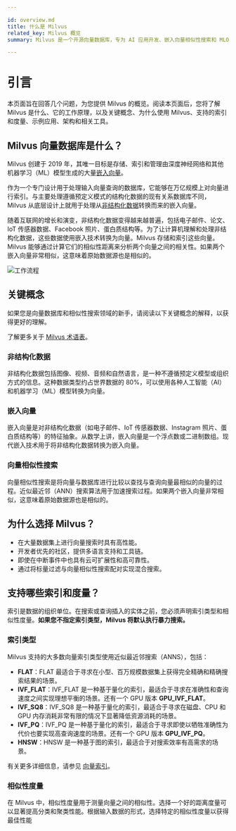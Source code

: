 ```yaml
---

id: overview.md
title: 什么是 Milvus
related_key: Milvus 概览
summary: Milvus 是一个开源向量数据库，专为 AI 应用开发、嵌入向量相似性搜索和 MLOps 设计。

---
```


# 引言

本页面旨在回答几个问题，为您提供 Milvus 的概览。阅读本页面后，您将了解 Milvus 是什么、它的工作原理，以及关键概念、为什么使用 Milvus、支持的索引和度量、示例应用、架构和相关工具。

## Milvus 向量数据库是什么？

Milvus 创建于 2019 年，其唯一目标是存储、索引和管理由深度神经网络和其他机器学习（ML）模型生成的大量[嵌入向量](#嵌入向量)。

作为一个专门设计用于处理输入向量查询的数据库，它能够在万亿规模上对向量进行索引。与主要处理遵循预定义模式的结构化数据的现有关系数据库不同，Milvus 从底层设计上就用于处理从[非结构化数据](#非结构化数据)转换而来的嵌入向量。

随着互联网的增长和演变，非结构化数据变得越来越普遍，包括电子邮件、论文、IoT 传感器数据、Facebook 照片、蛋白质结构等。为了让计算机理解和处理非结构化数据，这些数据使用嵌入技术转换为向量。Milvus 存储和索引这些向量。Milvus 能够通过计算它们的相似性距离来分析两个向量之间的相关性。如果两个嵌入向量非常相似，这意味着原始数据源也是相似的。

![工作流程](/milvus_workflow.jpeg "Milvus 工作流程。")

## 关键概念

如果您是向量数据库和相似性搜索领域的新手，请阅读以下关键概念的解释，以获得更好的理解。

了解更多关于 [Milvus 术语表](glossary.md)。

### 非结构化数据

非结构化数据包括图像、视频、音频和自然语言，是一种不遵循预定义模型或组织方式的信息。这种数据类型约占世界数据的 80%，可以使用各种人工智能（AI）和机器学习（ML）模型转换为向量。

### 嵌入向量

嵌入向量是对非结构化数据（如电子邮件、IoT 传感器数据、Instagram 照片、蛋白质结构等）的特征抽象。从数学上讲，嵌入向量是一个浮点数或二进制数组。现代嵌入技术用于将非结构化数据转换为嵌入向量。

### 向量相似性搜索

向量相似性搜索是将向量与数据库进行比较以查找与查询向量最相似的向量的过程。近似最近邻（ANN）搜索算法用于加速搜索过程。如果两个嵌入向量非常相似，这意味着原始数据源也是相似的。

## 为什么选择 Milvus？

- 在大量数据集上进行向量搜索时具有高性能。
- 开发者优先的社区，提供多语言支持和工具链。
- 即使在中断事件中也具有云可扩展性和高可靠性。
- 通过将标量过滤与向量相似性搜索配对实现混合搜索。

## 支持哪些索引和度量？

索引是数据的组织单位。在搜索或查询插入的实体之前，您必须声明索引类型和相似性度量。**如果您不指定索引类型，Milvus 将默认执行暴力搜索。**

### 索引类型

Milvus 支持的大多数向量索引类型使用近似最近邻搜索（ANNS），包括：

- **FLAT**：FLAT 最适合于寻求在小型、百万规模数据集上获得完全精确和精确搜索结果的场景。
- **IVF_FLAT**：IVF_FLAT 是一种基于量化的索引，最适合于寻求在准确性和查询速度之间实现理想平衡的场景。还有一个 GPU 版本 **GPU_IVF_FLAT**。
- **IVF_SQ8**：IVF_SQ8 是一种基于量化的索引，最适合于寻求在磁盘、CPU 和 GPU 内存消耗非常有限的情况下显著降低资源消耗的场景。
- **IVF_PQ**：IVF_PQ 是一种基于量化的索引，最适合于寻求即使以牺牲准确性为代价也要实现高查询速度的场景。还有一个 GPU 版本 **GPU_IVF_PQ**。
- **HNSW**：HNSW 是一种基于图的索引，最适合于对搜索效率有高需求的场景。

有关更多详细信息，请参见 [向量索引](index.md)。

### 相似性度量

在 Milvus 中，相似性度量用于测量向量之间的相似性。选择一个好的距离度量可以显著提高分类和聚类性能。根据输入数据的形式，选择特定的相似性度量以获得最佳性能